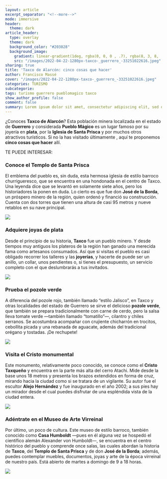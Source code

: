```yaml
---
layout: article
excerpt_separator: "<!--more-->"
mode: immersive
header:
  theme: dark
article_header:
  type: overlay
  theme: dark
  background_color: "#203028"
  background_image:
    gradient: linear-gradient(1deg, rgba(0, 0, 0 , .7), rgba(8, 3, 8, .9))
    src: "/images/2022-04-22-1280px-taxco-_guerrero_-33251022616.jpeg"
sharing: true
title: 'Taxco de Alarcón: cinco cosas que hacer'
author: Francisco Massé
cover: "/images/2022-04-22-1280px-taxco-_guerrero_-33251022616.jpeg"
categories: TURISMO
subcategorie:
tags: turismo guerrero pueblomagico taxco
show_author_profile: false
comment: false
summary: Lorem ipsum dolor sit amet, consectetur adipiscing elit, sed do eiusmod tempor incididunt ut labore et dolore magna aliqua. Quis auctor elit sed vulputate mi sit. 
---
```

¿Conoces **Taxco de Alarcón**? Esta población minera localizada en el estado de **Guerrero** y considerada **Pueblo Mágico** es un lugar famoso por su joyería en **plata**, por la **Iglesia de Santa Prisca** y por muchos otros atractivos turísticos. Si no la has visitado últimamente , aquí te proponemos **cinco cosas que hacer** allí.

TE PUEDE INTERESAR:

### Conoce el Templo de Santa Prisca

El emblema del pueblo es, sin duda, esta hermosa iglesia de estilo barroco churrigueresco, que se encuentra en una hondonada en el centro de Taxco. Una leyenda dice que se levantó en solamente siete años, pero los historiadores la ponen en duda. Lo cierto es que fue don **José de la Borda**, un próspero minero de la región, quien ordenó y financió su construcción. Cuenta con dos torres que tienen una altura de casi 95 metros y nueve retablos en su nave principal.

![](https://upload.wikimedia.org/wikipedia/commons/d/da/Santa_Prisca_Taxco_M%C3%A9xico.jpg)

### Adquiere joyas de plata

Desde el principio de su historia, **Taxco** fue un pueblo minero. Y desde tiempos muy antiguos los plateros de la región han ganado una merecida fama como artesanos consumados. Así que si visitas el pueblo es casi obligado recorrer los talleres y las **joyerías**, y hacerte de puede ser un anillo, un collar, unos pendientes o, si tienes el presupuesto, un servicio completo con el que deslumbrarás a tus invitados.

![](https://upload.wikimedia.org/wikipedia/commons/thumb/b/b7/Plata_en_Taxco%2C_Guerrero%2C_M%C3%A9xico..JPG/1280px-Plata_en_Taxco%2C_Guerrero%2C_M%C3%A9xico..JPG)

### Prueba el pozole verde

A diferencia del pozole rojo, también llamado “estilo Jalisco”, en Taxco y otras localidades del estado de Guerrero se sirve el delicioso **pozole verde**, que también se prepara tradicionalmente con carne de cerdo, pero la salsa lleva tomate verde —también llamado “tomatillo”—, cilantro y chiles serranos. Se acostumbra acompañar con crujiente chicharrón en trocitos, cebollita picada y una rebanada de aguacate, además del tradicional orégano y tostadas. ¡De rechupete!

![](https://upload.wikimedia.org/wikipedia/commons/thumb/9/92/Pozole_verde_estilo_Guerrero.JPG/1280px-Pozole_verde_estilo_Guerrero.JPG)

### Visita el Cristo monumental

Este monumento, relativamente poco conocido, se conoce como el **Cristo Taxqueño** y encuentra en la parte más alta del cerro Atachi. Mide desde la base unos 18 metros y presenta los brazos extendidos en forma de cruz, mirando hacia la ciudad como si se tratara de un vigilante. Su autor fue el escultor **Alejo Hernández** y fue inaugurado en el año 2002; a sus pies hay un mirador desde el cual puedes disfrutar de una espléndida vista de la ciudad entera.

![](https://upload.wikimedia.org/wikipedia/commons/thumb/0/02/Cristo_de_Taxco_de_Alarc%C3%B3n%2C_Guerrero_%2824831553921%29.jpg/1280px-Cristo_de_Taxco_de_Alarc%C3%B3n%2C_Guerrero_%2824831553921%29.jpg)

### Adéntrate en el Museo de Arte Virreinal

Por último, un poco de cultura. Este museo de estilo barroco, también conocido como **Casa Humboldt** —pues en él alguna vez se hospedó el científico alemán Alexander von Humboldt—, se encuentra en el centro histórico del pueblo y comprende once salas, las cuales abordan la historia de **Taxco**, del **Templo de Santa Prisca** y de don **José de la Borda**; además, puedes contemplar muebles, documentos, joyas y arte de la época virreinal de nuestro país. Está abierto de martes a domingo de 9 a 18 horas.

![](https://upload.wikimedia.org/wikipedia/commons/thumb/c/ca/Museo_de_Arte_Virreinal_de_Taxco.jpg/768px-Museo_de_Arte_Virreinal_de_Taxco.jpg)